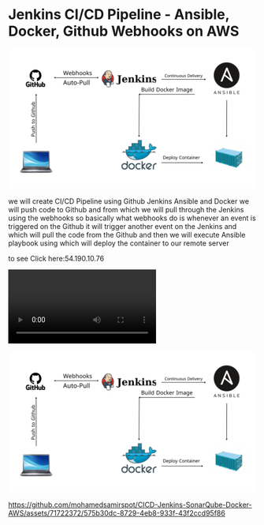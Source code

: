 # Jenkins CI/CD Pipeline - Ansible, Docker, Github Webhooks on AWS 


<img src="https://github.com/Abdelrahman-17/Jenkins_CI-CD_Pipeline-ansible-docker/blob/main/CICD%20using%20jenkins%20ansible%26docker%20(1).png">





we will create CI/CD Pipeline using Github Jenkins Ansible and Docker we will push code to Github and from which we will pull through the Jenkins using the webhooks so basically what webhooks do is whenever an event is triggered on the Github it will trigger another event on the Jenkins and which will pull the code from the Github and then we will execute Ansible playbook using which will deploy the container to our remote server 

to see
Click here:54.190.10.76  


<video  src="https://github.com/Abdelrahman-17/Jenkins_CI-CD_Pipeline-ansible-docker/blob/main/record%20of%20project.mp4"></video>

![sadfs](https://github.com/Abdelrahman-17/Jenkins_CI-CD_Pipeline-ansible-docker/blob/main/CICD%20using%20jenkins%20ansible%26docker%20(1).png)



https://github.com/mohamedsamirspot/CICD-Jenkins-SonarQube-Docker-AWS/assets/71722372/575b30dc-8729-4eb8-933f-43f2ccd95f86
